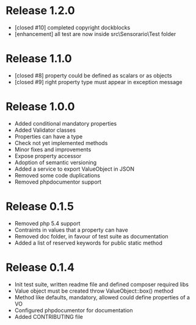 # Release 1.2.0

 * [closed #10] completed copyright dockblocks
 * [enhancement] all test are now inside src\Sensorario\Test folder

# Release 1.1.0

 * [closed #8] property could be defined as scalars or as objects
 * [closed #9] right property type must appear in exception message

# Release 1.0.0

 * Added conditional mandatory properties
 * Added Validator classes
 * Properties can have a type
 * Check not yet implemented methods
 * Minor fixes and improvements
 * Expose property accessor
 * Adoption of semantic versioning
 * Added a service to export ValueObject in JSON
 * Removed some code duplications
 * Removed phpdocumentor support

# Release 0.1.5

 * Removed php 5.4 support
 * Contraints in values that a property can have
 * Removed doc folder, in favour of test suite as documentation
 * Added a list of reserved keywords for public static method

# Release 0.1.4

 * Init test suite, written readme file and defined composer required libs
 * Value object must be created throw ValueObject::box() method
 * Method like defaults, mandatory, allowed could define properties of a VO
 * Configured phpdocumentor for documentation
 * Added CONTRIBUTING file
